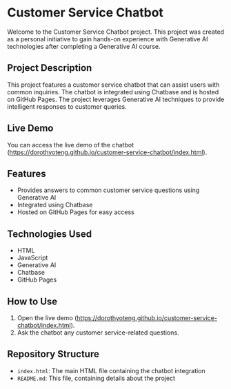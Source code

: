 
# Customer Service Chatbot

Welcome to the Customer Service Chatbot project. This project was created as a personal initiative to gain hands-on experience with Generative AI technologies after completing a Generative AI course.

## Project Description
This project features a customer service chatbot that can assist users with common inquiries. The chatbot is integrated using Chatbase and is hosted on GitHub Pages. The project leverages Generative AI techniques to provide intelligent responses to customer queries.

## Live Demo
You can access the live demo of the chatbot (https://dorothyoteng.github.io/customer-service-chatbot/index.html).

## Features
- Provides answers to common customer service questions using Generative AI
- Integrated using Chatbase
- Hosted on GitHub Pages for easy access

## Technologies Used
- HTML
- JavaScript
- Generative AI
- Chatbase
- GitHub Pages

## How to Use
1. Open the live demo (https://dorothyoteng.github.io/customer-service-chatbot/index.html).
2. Ask the chatbot any customer service-related questions.

## Repository Structure
- `index.html`: The main HTML file containing the chatbot integration
- `README.md`: This file, containing details about the project
